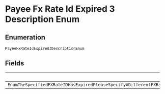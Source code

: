 
# Payee Fx Rate Id Expired 3 Description Enum

## Enumeration

`PayeeFxRateIdExpired3DescriptionEnum`

## Fields

| Name |
|  --- |
| `EnumTheSpecifiedFXRateIDHasExpiredPleaseSpecifyADifferentFXRateIdAndTryTheRequestAgainAlternatelyRemoveTheFXRateIDToProcessTheRequestUsingTheDefaultExchangeRate` |

